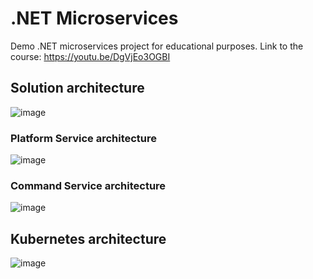 # .NET Microservices
Demo .NET microservices project for educational purposes. 
Link to the course: https://youtu.be/DgVjEo3OGBI

## Solution architecture
![image](https://user-images.githubusercontent.com/34334610/135752448-780194aa-19f6-4203-8eed-87e76af7c08f.png)

### Platform Service architecture
![image](https://user-images.githubusercontent.com/34334610/135752483-3eabbe4f-2a58-4304-9905-66349f0cf823.png)

### Command Service architecture
![image](https://user-images.githubusercontent.com/34334610/135752500-824280a3-157d-4e34-b07c-5a9d1a389cab.png)

## Kubernetes architecture
![image](https://user-images.githubusercontent.com/34334610/135752358-af8be8a6-7da4-46d8-a90d-6ea01c65547e.png)

